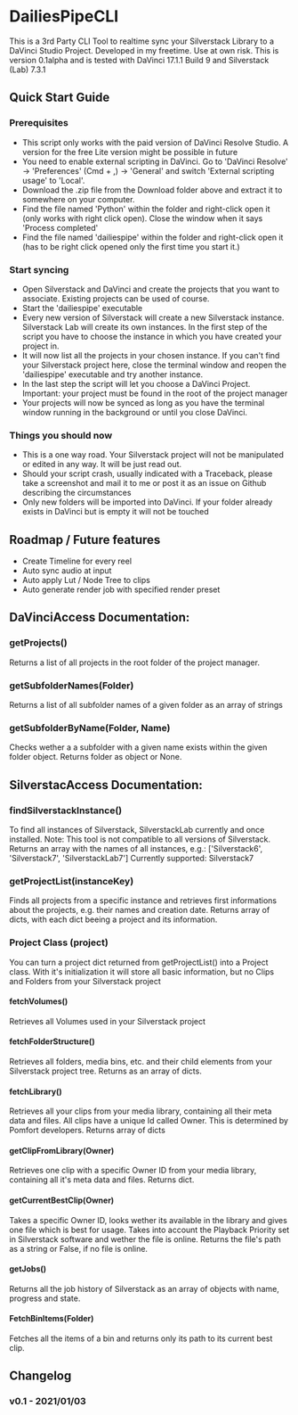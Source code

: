 # DailiesPipeCLI
This is a 3rd Party CLI Tool to realtime sync your Silverstack Library to a DaVinci Studio Project. Developed in my freetime. Use at own risk.
This is version 0.1alpha and is tested with DaVinci 17.1.1 Build 9 and Silverstack (Lab) 7.3.1


## Quick Start Guide
### Prerequisites
- This script only works with the paid version of DaVinci Resolve Studio. A version for the free Lite version might be possible in future
- You need to enable external scripting in DaVinci. Go to 'DaVinci Resolve' -> 'Preferences' (Cmd + ,) -> 'General' and switch 'External scripting usage' to 'Local'.
- Download the .zip file from the Download folder above and extract it to somewhere on your computer. 
- Find the file named 'Python' within the folder and right-click open it (only works with right click open). Close the window when it says 'Process completed'
- Find the file named 'dailiespipe' within the folder and right-click open it (has to be right click opened only the first time you start it.)

### Start syncing
- Open Silverstack and DaVinci and create the projects that you want to associate. Existing projects can be used of course.
- Start the 'dailiespipe' executable
- Every new version of Silverstack will create a new Silverstack instance. Silverstack Lab will create its own instances. In the first step of the script you have to choose the instance in which you have created your project in. 
- It will now list all the projects in your chosen instance. If you can't find your Silverstack project here, close the terminal window and reopen the 'dailiespipe' executable and try another instance.
- In the last step the script will let you choose a DaVinci Project. Important: your project must be found in the root of the project manager
- Your projects will now be synced as long as you have the terminal window running in the background or until you close DaVinci.

### Things you should now
- This is a one way road. Your Silverstack project will not be manipulated or edited in any way. It will be just read out.
- Should your script crash, usually indicated with a Traceback, please take a screenshot and mail it to me or post it as an issue on Github describing the circumstances
- Only new folders will be imported into DaVinci. If your folder already exists in DaVinci but is empty it will not be touched

## Roadmap / Future features
- Create Timeline for every reel
- Auto sync audio at input
- Auto apply Lut / Node Tree to clips
- Auto generate render job with specified render preset

## DaVinciAccess Documentation:

### getProjects()
Returns a list of all projects in the root folder of the project manager.

### getSubfolderNames(Folder)
Returns a list of all subfolder names of a given folder as an array of strings

### getSubfolderByName(Folder, Name)
Checks wether a a subfolder with a given name exists within the given folder object. Returns folder as object or None.


## SilverstacAccess Documentation:
### findSilverstackInstance()
To find all instances of Silverstack, SilverstackLab currently and once installed. Note: This tool is not compatible to all versions of Silverstack. Returns an array with the names of all instances, e.g.: ['Silverstack6', 'Silverstack7', 'SilverstackLab7'] 
Currently supported: Silverstack7

### getProjectList(instanceKey)
Finds all projects from a specific instance and retrieves first informations about the projects, e.g. their names and creation date. Returns array of dicts, with each dict beeing a project and its information.

### Project Class (project)
You can turn a project dict returned from getProjectList() into a Project class. With it's initialization it will store all basic information, but no Clips and Folders from your Silverstack project

#### fetchVolumes()
Retrieves all Volumes used in your Silverstack project

#### fetchFolderStructure()
Retrieves all folders, media bins, etc. and their child elements from your Silverstack project tree. Returns as an array of dicts.

#### fetchLibrary()
Retrieves all your clips from your media library, containing all their meta data and files. All clips have a unique Id called Owner. This is determined by Pomfort developers. Returns array of dicts

#### getClipFromLibrary(Owner)
Retrieves one clip with a specific Owner ID from your media library, containing all it's meta data and files. Returns dict. 

#### getCurrentBestClip(Owner)
Takes a specific Owner ID, looks wether its available in the library and gives one file which is best for usage. Takes into account the Playback Priority set in Silverstack software and wether the file is online.
Returns the file's path as a string or False, if no file is online. 

#### getJobs()
Returns all the job history of Silverstack as an array of objects with name, progress and state.

#### FetchBinItems(Folder)
Fetches all the items of a bin and returns only its path to its current best clip.



## Changelog
### v0.1 - 2021/01/03 



